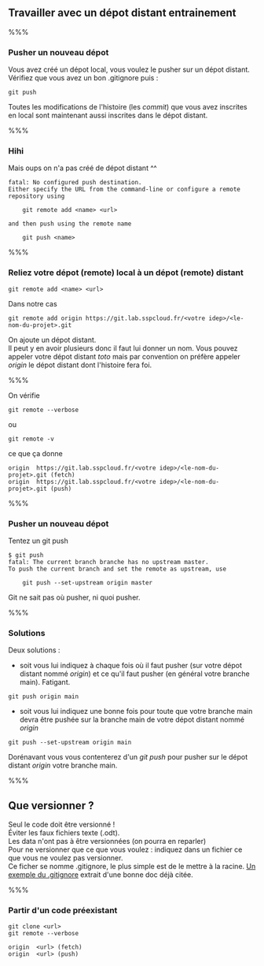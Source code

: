 <!-- .slide: data-background-image="images/rocket.svg" data-background-size="600px" class="chapter" -->

## Travailler avec un dépot distant entrainement

%%%

<!-- .slide: data-background-image="images/rocket.svg" data-background-size="600px" class="slide" -->

### Pusher un nouveau dépot

Vous avez créé un dépot local, vous voulez le pusher sur un dépot distant.
Vérifiez que vous avez un bon .gitignore puis :

~~~~
git push
~~~~

Toutes les modifications de l'histoire (les *commit*) que vous avez inscrites en local sont maintenant aussi inscrites dans le dépot distant.

%%%

<!-- .slide: data-background-image="images/rocket.svg" data-background-size="600px" class="slide" -->

### Hihi

Mais oups on n'a pas créé de dépot distant ^^
~~~~
fatal: No configured push destination.
Either specify the URL from the command-line or configure a remote repository using

    git remote add <name> <url>

and then push using the remote name

    git push <name>
~~~~

%%%

<!-- .slide: data-background-image="images/rocket.svg" data-background-size="600px" class="slide" -->

### Reliez votre dépot (remote) local à un dépot (remote) distant

~~~~
git remote add <name> <url>
~~~~
Dans notre cas
~~~~
git remote add origin https://git.lab.sspcloud.fr/<votre idep>/<le-nom-du-projet>.git
~~~~

On ajoute un dépot distant. <br>
Il peut y en avoir plusieurs donc il faut lui donner un nom. Vous pouvez appeler votre dépot distant *toto* mais par convention on préfère appeler *origin* le dépot distant dont l'histoire fera foi.

%%%

<!-- .slide: data-background-image="images/rocket.svg" data-background-size="600px" class="slide" -->

On vérifie
~~~~
git remote --verbose
~~~~
ou
~~~~
git remote -v
~~~~

ce que ça donne
~~~~
origin  https://git.lab.sspcloud.fr/<votre idep>/<le-nom-du-projet>.git (fetch)
origin  https://git.lab.sspcloud.fr/<votre idep>/<le-nom-du-projet>.git (push)
~~~~

%%%

<!-- .slide: data-background-image="images/rocket.svg" data-background-size="600px" class="slide" -->

### Pusher un nouveau dépot
Tentez un git push
~~~~
$ git push
fatal: The current branch branche has no upstream master.
To push the current branch and set the remote as upstream, use

    git push --set-upstream origin master
~~~~

Git ne sait pas où pusher, ni quoi pusher.<br>

%%%

<!-- .slide: data-background-image="images/rocket.svg" data-background-size="600px" class="slide" -->

### Solutions

Deux solutions : 
* soit vous lui indiquez à chaque fois où il faut pusher (sur votre dépot distant nommé *origin*) et ce qu'il faut pusher (en général votre branche main). Fatigant.
~~~~
git push origin main
~~~~
* soit vous lui indiquez une bonne fois pour toute que votre branche main devra être pushée sur la branche main de votre dépot distant nommé *origin*
~~~~
git push --set-upstream origin main
~~~~
Dorénavant vous vous contenterez d'un *git push* pour pusher sur le dépot distant *origin* votre branche main.

%%%

<!-- .slide: data-background-image="images/rocket.svg" data-background-size="600px" class="slide" -->

## Que versionner ?

Seul le code doit être versionné ! <br>
Éviter les faux fichiers texte (.odt). <br>
Les data n'ont pas à être versionnées (on pourra en reparler) <br>
Pour ne versionner que ce que vous voulez : indiquez dans un fichier ce que vous ne voulez pas versionner. <br>
Ce ficher se nomme .gitignore, le plus simple est de le mettre à la racine.
[Un exemple du .gitignore](https://git.stable.innovation.insee.eu/outils-transverses/migration-svn-git/-/tree/master#cr%C3%A9er-un-fichier-gitignore) extrait d'une bonne doc déjà citée.

%%%

<!-- .slide: data-background-image="images/rocket.svg" data-background-size="600px" class="slide" -->

### Partir d'un code préexistant

~~~~
git clone <url>
git remote --verbose
~~~~

~~~~
origin  <url> (fetch)
origin  <url> (push)
~~~~
